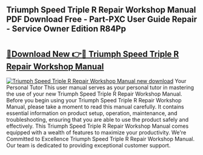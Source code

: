 ## Triumph Speed Triple R Repair Workshop Manual PDF Download Free - Part-PXC User Guide Repair - Service Owner Edition R84Pp

# <h2><a href="http://bc7704.oget.top/?id=Triumph+Speed+Triple+R+Repair+Workshop+Manual">🔗Download New 👉🔴 Triumph Speed Triple R Repair Workshop Manual</a></h2>

[![Triumph Speed Triple R Repair Workshop Manual new download](https://i.imgur.com/5g1atiW.png)](http://bc7704.oget.top/?id=Triumph+Speed+Triple+R+Repair+Workshop+Manual)
Your Personal Tutor This user manual serves as your personal tutor in mastering the use of your new Triumph Speed Triple R Repair Workshop Manual. Before you begin using your Triumph Speed Triple R Repair Workshop Manual, please take a moment to read this manual carefully. It contains essential information on product setup, operation, maintenance, and troubleshooting, ensuring that you are able to use the product safely and effectively. This Triumph Speed Triple R Repair Workshop Manual comes equipped with a wealth of features to maximize your productivity. We're Committed to Excellence Triumph Speed Triple R Repair Workshop Manual. Our team is dedicated to providing exceptional customer support.
